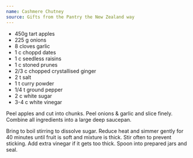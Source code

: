 ```yaml
---
name: Cashmere Chutney
source: Gifts from the Pantry the New Zealand way
---
```


* 450g tart apples
* 225 g onions
* 8 cloves garlic
* 1 c choppd dates
* 1 c seedless raisins
* 1 c stoned prunes
* 2/3 c chopped crystallised ginger
* 2 t salt
* 1 t curry powder
* 1/4 t ground pepper
* 2 c white sugar
* 3-4 c white vinegar

Peel apples and cut into chunks.  Peel onions & garlic and slice finely.  Combine all ingredients into a large deep saucepan.

Bring to boil stirring to dissolve sugar.  Reduce heat and simmer gently for 40 minutes until fruit is soft and mixture is thick.  Stir often to prevent sticking.  Add extra vinegar if it gets too thick.  Spoon into prepared jars and seal.

